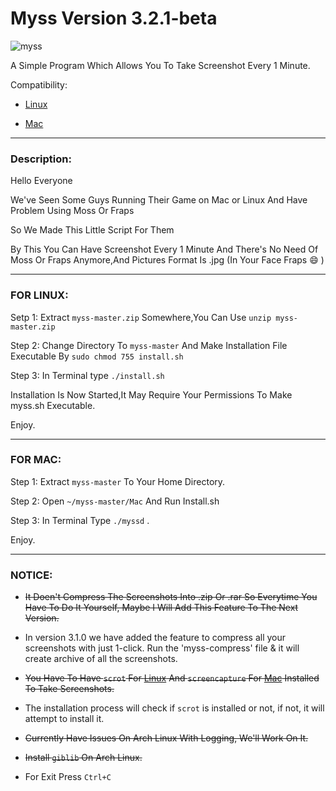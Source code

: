 # Myss Version 3.2.1-beta

![myss](http://www.tabagenworld.com/images/screenshots_logo.png)

A Simple Program Which Allows You To Take Screenshot Every 1 Minute.

 Compatibility:

* [Linux](#Linux)

* [Mac](#Mac)

---

### Description:

Hello Everyone

We've Seen Some Guys Running Their Game on Mac or Linux And Have Problem Using Moss Or Fraps

So We Made This Little Script For Them

By This You Can Have Screenshot Every 1 Minute And There's No Need Of Moss Or Fraps Anymore,And Pictures Format Is .jpg (In Your Face Fraps :smile: )

---

### FOR LINUX:

Setp 1: Extract `myss-master.zip` Somewhere,You Can Use `unzip myss-master.zip`

Step 2: Change Directory To `myss-master` And Make Installation File Executable By `sudo chmod 755 install.sh`

Step 3: In Terminal type `./install.sh`

Installation Is Now Started,It May Require Your Permissions To Make myss.sh Executable.

Enjoy.

---

### FOR MAC:

Step 1: Extract `myss-master` To Your Home Directory.

Step 2: Open `~/myss-master/Mac` And Run Install.sh

Step 3: In Terminal Type `./myssd` .

Enjoy.

---

### NOTICE:

* ~~It Doen't Compress The Screenshots Into .zip Or .rar So Everytime You Have To Do It Yourself, Maybe I Will Add This Feature To The Next Version.~~
* In version 3.1.0 we have added the feature to compress all your screenshots with just 1-click. Run the 'myss-compress' file & it will create archive of all the screenshots.

* ~~You Have To Have `scrot` For [Linux](#Linux) And `screencapture` For [Mac](#Mac) Installed To Take Screenshots.~~
* The installation process will check if `scrot` is installed or not, if not, it will attempt to install it.

* ~~Currently Have Issues On Arch Linux With Logging, We'll Work On It.~~

* ~~Install `giblib` On Arch Linux.~~

* For Exit Press `Ctrl+C`
